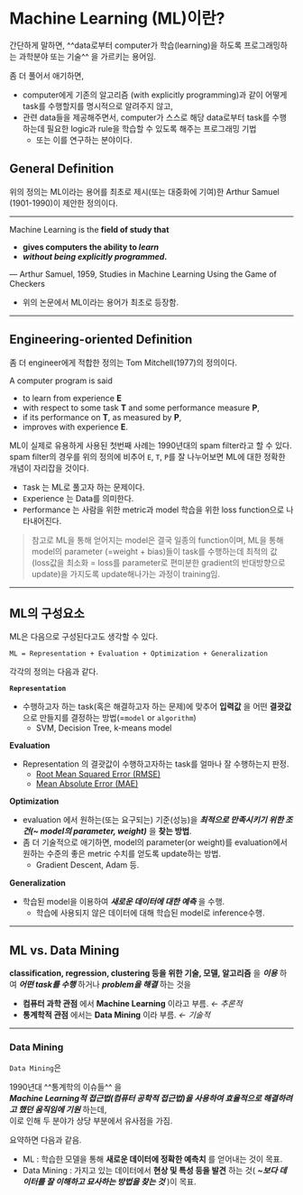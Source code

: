 # Machine Learning (ML)이란?

간단하게 말하면, ^^data로부터 computer가 학습(learning)을 하도록 프로그래밍하는 과학분야 또는 기술^^ 을 가르키는 용어임.

좀 더 풀어서 애기하면, 

* computer에게 기존의 알고리즘 (with explicitly programming)과 같이 어떻게 task를 수행할지를 명시적으로 알려주지 않고, 
* 관련 data들을 제공해주면서, computer가 스스로 해당 data로부터 task를 수행하는데 필요한 logic과 rule을 학습할 수 있도록 해주는 프로그래밍 기법 
    * 또는 이를 연구하는 분야이다.

## General Definition

위의 정의는 ML이라는 용어를 최초로 제시(또는 대중화에 기여)한 Arthur Samuel (1901-1990)이 제안한 정의이다.

---

Machine Learning is the **field of study that**

- **gives computers the ability to *learn***
- ***without being explicitly programmed*.**

— Arthur Samuel, 1959, Studies in Machine Learning Using the Game of Checkers

* 위의 논문에서 ML이라는 용어가 최초로 등장함.

---

## Engineering-oriented Definition

좀 더 engineer에게 적합한 정의는 Tom Mitchell(1977)의 정의이다.

A computer program is said

- to learn from experience **E**
- with respect to some task **T** and some performance measure **P**,
- if its performance on **T**, as measured by **P**,
- improves with experience **E**.

ML이 실제로 유용하게 사용된 첫번째 사례는 1990년대의 spam filter라고 할 수 있다.  
spam filter의 경우를 위의 정의에 비추어 `E`, `T`, `P`를 잘 나누어보면 ML에 대한 정확한 개념이 자리잡을 것이다.

* `T`ask 는 ML로 풀고자 하는 문제이다.
* `E`xperience 는 Data를 의미한다.
* `P`erformance 는 사람을 위한 metric과 model 학습을 위한 loss function으로 나타내어진다. 

> 참고로 ML을 통해 얻어지는 model은 결국 일종의 function이며, ML을 통해 model의 parameter (=weight + bias)들이 task를 수행하는데 최적의 값 (loss값을 최소화 = loss를 parameter로 편미분한 gradient의 반대방향으로 update)을 가지도록 update해나가는 과정이 training임.

---

## ML의 구성요소

ML은 다음으로 구성된다고도 생각할 수 있다.

`ML = Representation + Evaluation + Optimization + Generalization`

각각의 정의는 다음과 같다.

**`Representation`**

- 수행하고자 하는 task(혹은 해결하고자 하는 문제)에 맞추어 
**입력값** 을 어떤 **결괏값** 으로 만들지를 결정하는 방법(=`model` or `algorithm`)
    - SVM, Decision Tree, k-means model

**Evaluation**

- Representation 의 결괏값이 수행하고자하는 task를 얼마나 잘 수행하는지 판정.
    - [Root Mean Squared Error (RMSE)](https://www.notion.so/Root-Mean-Squared-Error-RMSE-d2da420a632545f6bde38db4507abcb2)
    - [Mean Absolute Error (MAE)](https://www.notion.so/Mean-Absolute-Error-MAE-8ba37f490ddd4700af4a8a1cd60fa48d)

**Optimization**

- evaluation 에서 원하는(또는 요구되는) 기준(성능)을 
***최적으로 만족시키기 위한 조건(~ model의 *parameter, weight*)*** 을 **찾는 방법**.
- 좀 더 기술적으로 애기하면, model의 parameter(or weight)를 evaluation에서 원하는 수준의 좋은 metric 수치를 얻도록 update하는 방법.
    - Gradient Descent, Adam 등.

**Generalization**

- 학습된 model을 이용하여 ***새로운 데이터에 대한 예측*** 을 수행.
    - 학습에 사용되지 않은 데이터에 대해 학습된 model로 inference수행.

---

## ML vs. Data Mining

**classification, regression, clustering 등을 위한 기술, 모델, 알고리즘** 을 ***이용*** 하여 
***어떤 task를 수행*** 하거나 ***problem을 해결*** 하는 것을 

- **컴퓨터 과학 관점** 에서 **Machine Learning** 이라고 부름. *← 추론적*
- **통계학적 관점** 에서는 **Data Mining** 이라 부름. *← 기술적*

---

### Data Mining

`Data Mining`은 

1990년대 ^^통계학의 이슈들^^ 을  
***Machine Learning적 접근법(컴퓨터 공학적 접근법)을 사용하여 효율적으로 해결하려고 했던 움직임에 기원*** 하는데,  
이로 인해 두 분야가 상당 부분에서 유사점을 가짐.

요약하면 다음과 같음.

- ML : 학습한 모델을 통해 **새로운 데이터에 정확한 예측치** 를 얻어내는 것이 목표.
- Data Mining : 가지고 있는 데이터에서 **현상 및 특성 등을 발견** 하는 것( ***~보다 데이터를 잘 이해하고 묘사하는 방법을 찾는 것*** )이 목표.